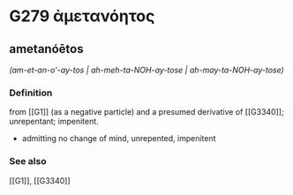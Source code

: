 # G279 ἀμετανόητος

## ametanóētos

_(am-et-an-o'-ay-tos | ah-meh-ta-NOH-ay-tose | ah-may-ta-NOH-ay-tose)_

### Definition

from [[G1]] (as a negative particle) and a presumed derivative of [[G3340]]; unrepentant; impenitent.

- admitting no change of mind, unrepented, impenitent

### See also

[[G1]], [[G3340]]

